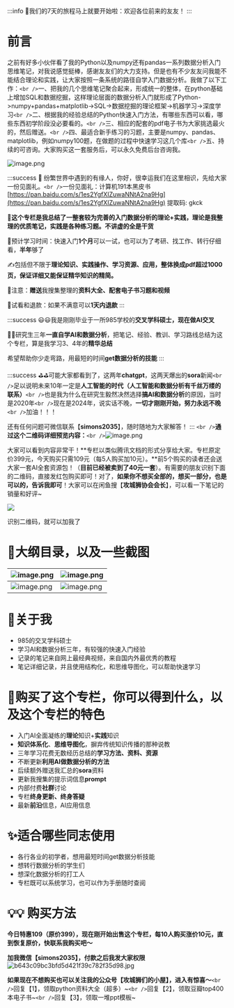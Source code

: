 :::info
🚊我们的7天的旅程马上就要开始啦：欢迎各位前来的友友！
:::

# 前言

之前有好多小伙伴看了我的Python以及numpy还有pandas一系列数据分析入门思维笔记，对我说感觉挺棒，感谢友友们的大力支持。但是也有不少友友问我能不能结合理论和实践，让大家按照一条系统的路径自学入门数据分析。我做了以下工作：`<br />`一、把我的几个思维笔记聚合起来，形成统一的整体，在python基础上增加SQL和数据挖掘，这样理论层面的数据分析入门就形成了Python->numpy+pandas+matplotlib->SQL->数据挖掘的理论框架->机器学习->深度学习`<br />`二、根据我的经验总结的Python快速入门方法，有哪些东西可以看，哪些东西初学阶段没必要看的。`<br />`三、相应的配套的pdf电子书为大家挑选最火的，然后赠送。`<br />`四、最适合新手练习的习题，主要是numpy、pandas、matplotlib，例如numpy100题，在做题的过程中快速学习这几个库`<br />`五、持续的可咨询。大家购买这一套服务后，可以永久免费后台咨询我。

![image.png](https://cdn.nlark.com/yuque/0/2024/png/21688751/1708398391990-7b6c7df6-e884-4e02-85db-fff4008c9068.png#averageHue=%23464646&clientId=uf9fb2ed2-cd9b-4&from=paste&height=992&id=u625e4d19&originHeight=1983&originWidth=3000&originalType=binary&ratio=2&rotation=0&showTitle=false&size=2235951&status=done&style=none&taskId=u5ea3d186-3a6c-4f1e-8e19-3d4ddfaec3e&title=&width=1500)

:::success
🎯  纷繁世界中遇到的有缘人，你好，很幸运我们在这里相识，先给大家一份见面礼。`<br />`一份见面礼：计算机191本黑皮书[https://pan.baidu.com/s/1es2YgfXIZuwaNNtA2na9Hg](https://pan.baidu.com/s/1es2YgfXIZuwaNNtA2na9Hg) 提取码: gkck

🦾**这个专栏是我总结了一整套较为完善的入门数据分析的理论+实践，理论是我整理的优质笔记，实践是各种练习题。不讲虚的全是干货**

🦾预计学习时间：快速入门**1个月**可以一试，也可以为了考研、找工作、转行仔细看，**半年**够了

✍️包括但不限于**理论知识、实践操作、学习资源、应用，整体换成pdf超过1000页，保证详细又能保证精华知识的精简。**

👀注意：**赠送**我搜集整理的**资料大全、配套电子书习题和视频**

👀试看和退款：如果不满意可以**1天内退款**
:::

:::success
😃😃我是刚刚毕业于一所985学校的**交叉学科硕士，**现在做**AI交叉**

🤸‍♂️研究生三年**一直自学AI和数据分析**，把笔记、经验、教训、学习路线总结为这个专栏，算是我学习3、4年的**精华总结**

希望帮助你少走弯路，用最短的时间**get数据分析的技能**
:::

:::success
⛳️⛳️可能大家都看到了，这两年**chatgpt**，这两天爆出的**sora**新闻`<br />`足以说明未来10年一定是**人工智能的时代（人工智能和数据分析有千丝万缕的联系）**`<br />`也是我为什么在研究生毅然决然选择**搞AI和数据分析**的原因，当时是2020年`<br />`现在是2024年，说实话不晚，**一切才刚刚开始，努力永远不晚**`<br />`加油！！！

还有任何问题可微信联系【**simons2035**】，随时随地为大家解答！
:::
 `<br />`**通过这个二维码详细预览内容：**`<br />`![image.png](https://cdn.nlark.com/yuque/0/2024/png/21688751/1715692169658-b2b2693e-9842-4e85-9c2a-5c6848e4d1c9.png#averageHue=%237d7d7d&clientId=u5b8e771f-55b7-4&from=paste&height=242&id=ue93c9549&originHeight=297&originWidth=297&originalType=binary&ratio=1&rotation=0&showTitle=false&size=34314&status=done&style=none&taskId=u1e8b5ad0-b9cc-4510-921a-ae2c7454c40&title=&width=242)

大家可以看到内容非常干！**专栏以类似腾讯文档的形式分享给大家。专栏原定价399元，今天购买只需109元（每5人购买加10元）。**前5个购买的读者还会送大家一套AI全套资源包！（**目前已经被卖到了40元一套**）。有需要的朋友识别下面的二维码，直接发红包购买即可！对了，**如果你不想买全部的，想买一部分，也是可以的，告诉我即可**！大家可以在闲鱼搜【**攻城狮协会会长**】，可以看一下笔记的销量和好评~

![](https://cdn.nlark.com/yuque/0/2024/jpeg/21688751/1711460576485-f7b48158-8fa1-4db4-b6b4-60b1d6ab0e67.jpeg#averageHue=%23aaaaaa&clientId=uaf7e93fb-823c-4&from=paste&height=240&id=t7Uq0&originHeight=711&originWidth=709&originalType=url&ratio=1.25&rotation=0&showTitle=false&status=done&style=none&taskId=ucca59f9d-7e01-490a-89d1-f87359e8a5a&title=&width=239)

识别二维码，就可以加我了

# 🔖大纲目录，以及一些截图

| ![image.png](https://cdn.nlark.com/yuque/0/2024/png/21688751/1715690881538-cec40eda-abd0-48ae-bf98-bbf58f047772.png#averageHue=%23f6f6f5&clientId=ub6fbf5e0-5af8-4&from=paste&height=557&id=u7e066870&originHeight=557&originWidth=399&originalType=binary&ratio=1&rotation=0&showTitle=false&size=38534&status=done&style=none&taskId=u33e563f3-ff33-4191-93a0-bfcdf2e468c&title=&width=399) | ![image.png](https://cdn.nlark.com/yuque/0/2024/png/21688751/1715690907841-fa503923-3e98-4575-ae07-bfd1e9013f53.png#averageHue=%23f8f8f8&clientId=ub6fbf5e0-5af8-4&from=paste&height=618&id=u3890d6b7&originHeight=618&originWidth=401&originalType=binary&ratio=1&rotation=0&showTitle=false&size=33238&status=done&style=none&taskId=u485a5375-fe3c-4dc7-b840-aa7ce97a60b&title=&width=401) |
| ------------------------------------------------------------------------------------------------------------------------------------------------------------------------------------------------------------------------------------------------------------------------------------------------------------------------------------------------------------------------------------------- | ------------------------------------------------------------------------------------------------------------------------------------------------------------------------------------------------------------------------------------------------------------------------------------------------------------------------------------------------------------------------------------------- |
| ![image.png](https://cdn.nlark.com/yuque/0/2024/png/21688751/1715690924522-49f92e46-769e-47ee-a56c-166d40a52bc8.png#averageHue=%23f8f8f8&clientId=ub6fbf5e0-5af8-4&from=paste&height=646&id=ub8d45ef7&originHeight=646&originWidth=391&originalType=binary&ratio=1&rotation=0&showTitle=false&size=32458&status=done&style=none&taskId=uc655ad64-c4d4-4d89-bb62-018a19601dc&title=&width=391) | ![image.png](https://cdn.nlark.com/yuque/0/2024/png/21688751/1715690946090-16f332e4-effd-4983-a1f0-7e7c4be48475.png#averageHue=%23fafafa&clientId=ub6fbf5e0-5af8-4&from=paste&height=715&id=ua6edf4a6&originHeight=715&originWidth=387&originalType=binary&ratio=1&rotation=0&showTitle=false&size=27155&status=done&style=none&taskId=uf5094402-5b29-41ca-8f62-474511030d8&title=&width=387) |

# 🔆关于我

- 985的交叉学科硕士
- 学习AI和数据分析三年，有较强的快速入门经验
- 记录的笔记来自网上最经典视频，来自国内外最优秀的教程
- 笔记详细记录，并且使用结构化，和思维导图化，可以帮助快速学习

# 🎈购买了这个专栏，你可以得到什么，以及这个专栏的特色

- 入门AI全面凝练的**理论**知识+**实践**知识
- **知识体系化**、**思维导图化**，摒弃传统知识传播的那种说教
- 三年学习花费无数经历总结的**学习方法、资料、资源**
- 不断更新**利用AI做数据分析的方法**
- 后续额外赠送我汇总的**sora**资料
- 更新我搜集的提示词信息**prompt**
- 内部付费**社群**讨论
- 专栏**终身更新、终身答疑**
- 最新**前沿**信息，AI应用信息

# ✨适合哪些同志使用

- 各行各业的初学者，想用最短时间get数据分析技能
- 想转行数据分析的学生们
- 想深化数据分析的打工人
- 专栏既可以系统学习，也可以作为手册随时查阅

# 💡💡 购买方法

**今日特惠109（原价399），现在刚开始出售这个专栏，每10人购买涨价10元，直到恢复原价，快联系我购买吧～**

**加我微信【simons2035】，付款之后我发大家权限**![b643c09bc3bfd5d421f39c782f35d98.jpg](https://cdn.nlark.com/yuque/0/2024/jpeg/21688751/1715688641750-1ebbbcb3-2fc0-47aa-941a-83fa37039513.jpeg#averageHue=%23e99c7a&clientId=u5bb2a340-0112-4&from=paste&height=431&id=u85fa6040&originHeight=1466&originWidth=1074&originalType=binary&ratio=1&rotation=0&showTitle=false&size=135301&status=done&style=none&taskId=ua627f73b-30b6-4a41-ab5e-a802371b840&title=&width=316)

**如果现在不想购买也可以关注我的公众号【攻城狮们的小屋】，进入有惊喜～**`<br />`回复【1】，领取python资料大全（超多）~`<br />`回复【2】，领取豆瓣top400本电子书~`<br />`回复【3】，领取一堆ppt模板~
